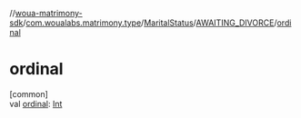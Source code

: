 //[woua-matrimony-sdk](../../../../index.md)/[com.woualabs.matrimony.type](../../index.md)/[MaritalStatus](../index.md)/[AWAITING_DIVORCE](index.md)/[ordinal](ordinal.md)

# ordinal

[common]\
val [ordinal](ordinal.md): [Int](https://kotlinlang.org/api/latest/jvm/stdlib/kotlin/-int/index.html)
